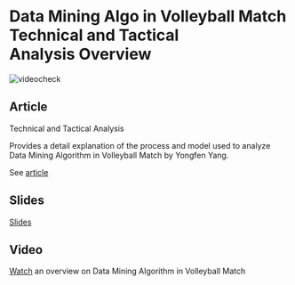 # Data Mining Algo in Volleyball Match Technical and Tactical Analysis Overview

![videocheck](https://user-images.githubusercontent.com/29178558/144113173-fc95377c-7341-4ada-913d-0449f79593e9.png) 

## Article

Technical and Tactical Analysis

Provides a detail explanation of the process and model used to analyze  Data Mining Algorithm in Volleyball Match by Yongfen Yang.

See [article](https://medium.com/@vishnuvardhanreddy.yeruva/data-mining-algorithm-in-volleyball-match-technical-and-tactical-analysis-overview-fc61927c3e5)

## Slides

[Slides](https://www.slideshare.net/VishnuVardhanReddyYe1/data-mining-algorithm-in-volleyball-match)

## Video

[Watch](https://youtu.be/MDyrTtPhVAg) an overview on Data Mining Algorithm in Volleyball Match
